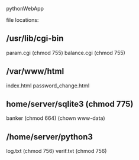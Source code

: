 pythonWebApp

file locations:

/usr/lib/cgi-bin
---------------------
param.cgi (chmod 755)
balance.cgi (chmod 755)



/var/www/html
--------------------
index.html
password_change.html


home/server/sqlite3 (chmod 775)
----------------------------
banker (chmod 664) (chown www-data)

/home/server/python3
-------------------------
log.txt (chmod 756)
verif.txt (chmod 756)
